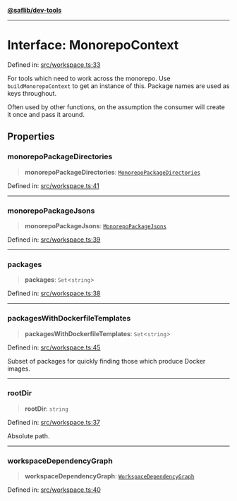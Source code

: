[**@saflib/dev-tools**](../index.md)

***

# Interface: MonorepoContext

Defined in: [src/workspace.ts:33](https://github.com/sderickson/saflib/blob/93787f8fa8958c7d8341f08515302a77bc550495/dev-tools/src/workspace.ts#L33)

For tools which need to work across the monorepo. Use `buildMonorepoContext` to
get an instance of this. Package names are used as keys throughout.

Often used by other functions, on the assumption the consumer will create it once
and pass it around.

## Properties

### monorepoPackageDirectories

> **monorepoPackageDirectories**: [`MonorepoPackageDirectories`](MonorepoPackageDirectories.md)

Defined in: [src/workspace.ts:41](https://github.com/sderickson/saflib/blob/93787f8fa8958c7d8341f08515302a77bc550495/dev-tools/src/workspace.ts#L41)

***

### monorepoPackageJsons

> **monorepoPackageJsons**: [`MonorepoPackageJsons`](MonorepoPackageJsons.md)

Defined in: [src/workspace.ts:39](https://github.com/sderickson/saflib/blob/93787f8fa8958c7d8341f08515302a77bc550495/dev-tools/src/workspace.ts#L39)

***

### packages

> **packages**: `Set`\<`string`\>

Defined in: [src/workspace.ts:38](https://github.com/sderickson/saflib/blob/93787f8fa8958c7d8341f08515302a77bc550495/dev-tools/src/workspace.ts#L38)

***

### packagesWithDockerfileTemplates

> **packagesWithDockerfileTemplates**: `Set`\<`string`\>

Defined in: [src/workspace.ts:45](https://github.com/sderickson/saflib/blob/93787f8fa8958c7d8341f08515302a77bc550495/dev-tools/src/workspace.ts#L45)

Subset of packages for quickly finding those which produce Docker images.

***

### rootDir

> **rootDir**: `string`

Defined in: [src/workspace.ts:37](https://github.com/sderickson/saflib/blob/93787f8fa8958c7d8341f08515302a77bc550495/dev-tools/src/workspace.ts#L37)

Absolute path.

***

### workspaceDependencyGraph

> **workspaceDependencyGraph**: [`WorkspaceDependencyGraph`](WorkspaceDependencyGraph.md)

Defined in: [src/workspace.ts:40](https://github.com/sderickson/saflib/blob/93787f8fa8958c7d8341f08515302a77bc550495/dev-tools/src/workspace.ts#L40)
